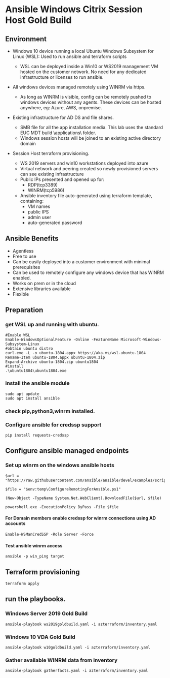 # Ansible Windows Citrix Session Host Gold Build

## Environment

- Windows 10 device running a local Ubuntu Windows Subsystem for Linux (WSL): Used to run ansible and terraform scripts
  - WSL can be deployed inside a Win10 or WS2019 management VM hosted on the customer network.  No need for any dedicated infrastructure or licenses to run ansible.

- All windows devices managed remotely using WINRM via https.
  - As long as WINRM is visible, config can be remotely pushed to windows devices without any agents.  These devices can be hosted anywhere, eg: Azure, AWS, onpremise.

- Existing infrastructure for AD DS and file shares.
  - SMB file for all the app installation media.  This lab uses the standard EUC MDT build \applications\ folder.
  - Windows session hosts will be joined to an existing active directory domain

- Session Host terraform provisioning.
  - WS 2019 servers and win10 workstations deployed into azure
  - Virtual network and peering created so newly provisioned servers can see existing infrastructure
  - Public IPs presented and opened up for:
    - RDP(tcp3389)
    - WINRM(tcp5986)
  - Ansible inventory file auto-generated using terraform template, containing:
    - VM names
    - public IPS
    - admin user
    - auto-generated password

## Ansible Benefits

- Agentless
- Free to use
- Can be easily deployed into a customer environment with minimal prerequisites
- Can be used to remotely configure any windows device that has WINRM enabled.
- Works on prem or in the cloud
- Extensive libraries available
- Flexible

## Preparation

### get WSL up and running with ubuntu.
```
#Enable WSL
Enable-WindowsOptionalFeature -Online -FeatureName Microsoft-Windows-Subsystem-Linux
#obtain ubuntu distro
curl.exe -L -o ubuntu-1804.appx https://aka.ms/wsl-ubuntu-1804
Rename-Item ubuntu-1804.appx ubuntu-1804.zip
Expand-Archive ubuntu-1804.zip ubuntu1804
#install
.\ubuntu1804\ubuntu1804.exe
```
### install the ansible module
```
sudo apt update
sudo apt install ansible
```  

### check pip,python3,winrm installed.

### Configure ansible for credssp support

```
pip install requests-credssp
```

## Configure ansible managed endpoints

### Set up winrm on the windows ansible hosts

```
$url = "https://raw.githubusercontent.com/ansible/ansible/devel/examples/scripts/ConfigureRemotingForAnsible.ps1"

$file = "$env:temp\ConfigureRemotingForAnsible.ps1"

(New-Object -TypeName System.Net.WebClient).DownloadFile($url, $file)

powershell.exe -ExecutionPolicy ByPass -File $file
```

#### For Domain members enable credssp for winrm connections using AD accounts

```
Enable-WSManCredSSP -Role Server -Force
```

#### Test ansible winrm access

```
ansible -p win_ping target
```  
## Terraform provisioning

```
terraform apply
```

## run the playbooks.

### Windows Server 2019 Gold Build
```
ansible-playbook ws2019goldbuild.yaml -i azterraform/inventory.yaml
```
### Windows 10 VDA Gold Build
```
ansible-playbook w10goldbuild.yaml -i azterraform/inventory.yaml
```
### Gather available WINRM data from inventory
```
ansible-playbook gatherfacts.yaml -i azterraform/inventory.yaml
```
  
